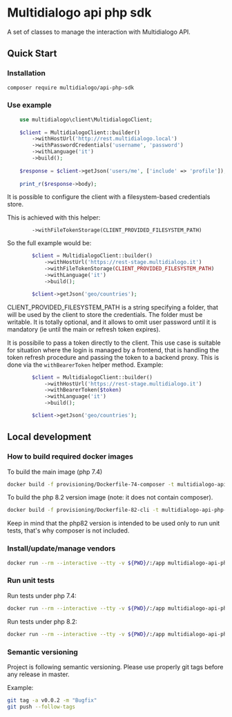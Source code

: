 # Multidialogo api php sdk

A set of classes to manage the interaction with Multidialogo API.

## Quick Start

### Installation
```bash
composer require multidialogo/api-php-sdk
```

### Use example
```php
    use multidialogo\client\MultidialogoClient;
    
    $client = MultidialogoClient::builder()
        ->withHostUrl('http://rest.multidialogo.local')
        ->withPasswordCredentials('username', 'password')
        ->withLanguage('it')
        ->build();
    
    $response = $client->getJson('users/me', ['include' => 'profile']);
    
    print_r($response->body);
```

It is possible to configure the client with a filesystem-based credentials store. <p>
This is achieved with this helper:
```
        ->withFileTokenStorage(CLIENT_PROVIDED_FILESYSTEM_PATH) 
```
So the full example would be:

```php
        $client = MultidialogoClient::builder()
            ->withHostUrl('https://rest-stage.multidialogo.it')
            ->withFileTokenStorage(CLIENT_PROVIDED_FILESYSTEM_PATH)
            ->withLanguage('it')
            ->build();

        $client->getJson('geo/countries');
```

CLIENT_PROVIDED_FILESYSTEM_PATH is a string specifying a folder, that will be used by the client to store the credentials.
The folder must be writable.
It is totally optional, and it allows to omit user password until it is mandatory (ie until the main or refresh token expires).

It is possibile to pass a token directly to the client.
This use case is suitable for situation where the login is managed by a frontend, that is handling the token refresh procedure and passing the token to a backend proxy.
This is done via the ``withBearerToken`` helper method.
Example:

```php
        $client = MultidialogoClient::builder()
            ->withHostUrl('https://rest-stage.multidialogo.it')
            ->withBearerToken($token)
            ->withLanguage('it')
            ->build();

        $client->getJson('geo/countries');
```


## Local development

### How to build required docker images

To build the main image (php 7.4)
```bash
docker build -f provisioning/Dockerfile-74-composer -t multidialogo-api-php-sdk-composer:latest .
```

To build the php 8.2 version image (note: it does not contain composer).
```bash
docker build -f provisioning/Dockerfile-82-cli -t multidialogo-api-php-sdk-php82:latest .
```

Keep in mind that the php82 version is intended to be used only to run unit tests, that's why composer is not included.

### Install/update/manage vendors

```bash
docker run --rm --interactive --tty -v ${PWD}/:/app multidialogo-api-php-sdk-composer:latest composer <rest of the composer command>
```

### Run unit tests

Run tests under php 7.4:
```bash
docker run --rm --interactive --tty -v ${PWD}/:/app multidialogo-api-php-sdk-composer:latest ./vendor/bin/phpunit -c .
```

Run tests under php 8.2:
```bash
docker run --rm --interactive --tty -v ${PWD}/:/app multidialogo-api-php-sdk-php82:latest ./vendor/bin/phpunit -c .
```

### Semantic versioning

Project is following semantic versioning.
Please use properly git tags before any release in master.

Example:
```bash
git tag -a v0.0.2 -m "Bugfix"
git push --follow-tags
```
